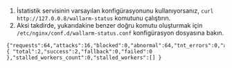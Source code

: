 1. İstatistik servisinin varsayılan konfigürasyonunu kullanıyorsanız, `curl http://127.0.0.8/wallarm-status` komutunu çalıştırın.
2. Aksi takdirde, yukarıdakine benzer doğru komutu oluşturmak için `/etc/nginx/conf.d/wallarm-status.conf` konfigürasyon dosyasına bakın.
```
{"requests":64,"attacks":16,"blocked":0,"abnormal":64,"tnt_errors":0,"api_errors":0,"requests_lost":0,"segfaults":0,"memfaults":0,"softmemfaults":0,"time_detect":0,"db_id":46,"custom_ruleset_id":4,"proton_instances": { "total":2,"success":2,"fallback":0,"failed":0 },"stalled_workers_count":0,"stalled_workers":[] }
```